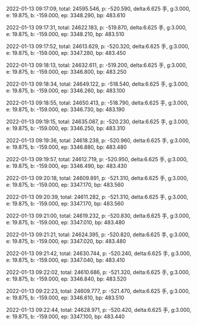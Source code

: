 2022-01-13 09:17:09, total: 24595.546, p: -520.590, delta:6.625 手, g:3.000, e: 19.875, b: -159.000, ep: 3348.290, bp: 483.610

2022-01-13 09:17:31, total: 24622.183, p: -519.870, delta:6.625 手, g:3.000, e: 19.875, b: -159.000, ep: 3348.210, bp: 483.510

2022-01-13 09:17:52, total: 24613.629, p: -520.320, delta:6.625 手, g:3.000, e: 19.875, b: -159.000, ep: 3347.280, bp: 483.450

2022-01-13 09:18:13, total: 24632.611, p: -519.200, delta:6.625 手, g:3.000, e: 19.875, b: -159.000, ep: 3346.800, bp: 483.250

2022-01-13 09:18:34, total: 24649.122, p: -518.540, delta:6.625 手, g:3.000, e: 19.875, b: -159.000, ep: 3346.260, bp: 483.100

2022-01-13 09:18:55, total: 24650.413, p: -518.790, delta:6.625 手, g:3.000, e: 19.875, b: -159.000, ep: 3346.730, bp: 483.190

2022-01-13 09:19:15, total: 24635.087, p: -520.230, delta:6.625 手, g:3.000, e: 19.875, b: -159.000, ep: 3346.250, bp: 483.310

2022-01-13 09:19:36, total: 24618.238, p: -520.960, delta:6.625 手, g:3.000, e: 19.875, b: -159.000, ep: 3346.880, bp: 483.480

2022-01-13 09:19:57, total: 24612.719, p: -520.950, delta:6.625 手, g:3.000, e: 19.875, b: -159.000, ep: 3346.490, bp: 483.430

2022-01-13 09:20:18, total: 24609.891, p: -521.310, delta:6.625 手, g:3.000, e: 19.875, b: -159.000, ep: 3347.170, bp: 483.560

2022-01-13 09:20:39, total: 24611.282, p: -521.310, delta:6.625 手, g:3.000, e: 19.875, b: -159.000, ep: 3347.170, bp: 483.560

2022-01-13 09:21:00, total: 24619.232, p: -520.830, delta:6.625 手, g:3.000, e: 19.875, b: -159.000, ep: 3347.010, bp: 483.480

2022-01-13 09:21:21, total: 24624.395, p: -520.820, delta:6.625 手, g:3.000, e: 19.875, b: -159.000, ep: 3347.020, bp: 483.480

2022-01-13 09:21:42, total: 24630.744, p: -520.240, delta:6.625 手, g:3.000, e: 19.875, b: -159.000, ep: 3347.040, bp: 483.410

2022-01-13 09:22:02, total: 24610.686, p: -521.320, delta:6.625 手, g:3.000, e: 19.875, b: -159.000, ep: 3346.840, bp: 483.520

2022-01-13 09:22:23, total: 24609.777, p: -521.470, delta:6.625 手, g:3.000, e: 19.875, b: -159.000, ep: 3346.610, bp: 483.510

2022-01-13 09:22:44, total: 24628.971, p: -520.420, delta:6.625 手, g:3.000, e: 19.875, b: -159.000, ep: 3347.100, bp: 483.440